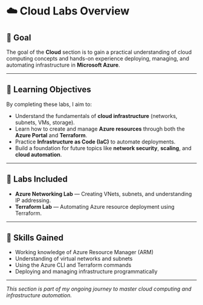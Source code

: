 # ☁️ Cloud Labs Overview

## 🎯 Goal
The goal of the **Cloud** section is to gain a practical understanding of cloud computing concepts and hands-on experience deploying, managing, and automating infrastructure in **Microsoft Azure**.

---

## 📘 Learning Objectives
By completing these labs, I aim to:
- Understand the fundamentals of **cloud infrastructure** (networks, subnets, VMs, storage).
- Learn how to create and manage **Azure resources** through both the **Azure Portal** and **Terraform**.
- Practice **Infrastructure as Code (IaC)** to automate deployments.
- Build a foundation for future topics like **network security**, **scaling**, and **cloud automation**.

---

## 🧩 Labs Included
- **Azure Networking Lab** — Creating VNets, subnets, and understanding IP addressing.
- **Terraform Lab** — Automating Azure resource deployment using Terraform.

---

## 🚀 Skills Gained
- Working knowledge of Azure Resource Manager (ARM)
- Understanding of virtual networks and subnets
- Using the Azure CLI and Terraform commands
- Deploying and managing infrastructure programmatically

---

*This section is part of my ongoing journey to master cloud computing and infrastructure automation.*
